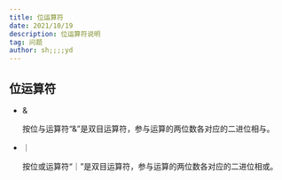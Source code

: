 ```yaml
---
title: 位运算符
date: 2021/10/19
description: 位运算符说明
tag: 问题
author: sh;;;;yd
---
```


## 位运算符

- &

  按位与运算符“&”是双目运算符，参与运算的两位数各对应的二进位相与。
  
- ｜

  按位或运算符“｜”是双目运算符，参与运算的两位数各对应的二进位相或。
